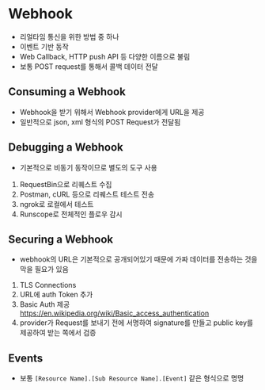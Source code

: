 # Webhook
- 리얼타임 통신을 위한 방법 중 하나
- 이벤트 기반 동작
- Web Callback, HTTP push API 등 다양한 이름으로 불림
- 보통 POST request를 통해서 콜백 데이터 전달

## Consuming a Webhook
- Webhook을 받기 위해서 Webhook provider에게 URL을 제공
- 일반적으로 json, xml 형식의 POST Request가 전달됨

## Debugging a Webhook
- 기본적으로 비동기 동작이므로 별도의 도구 사용
1. RequestBin으로 리퀘스트 수집
2. Postman, cURL 등으로 리퀘스트 테스트 전송
3. ngrok로 로컬에서 테스트
4. Runscope로 전체적인 플로우 감시

## Securing a Webhook
- webhook의 URL은 기본적으로 공개되어있기 때문에 가짜 데이터를 전송하는 것을 막을 필요가 있음
1. TLS Connections
2. URL에 auth Token 추가
3. Basic Auth 제공 https://en.wikipedia.org/wiki/Basic_access_authentication
4. provider가 Request를 보내기 전에 서명하여 signature를 만들고 public key를 제공하여 받는 쪽에서 검증

## Events
- 보통 `[Resource Name].[Sub Resource Name].[Event]` 같은 형식으로 명명